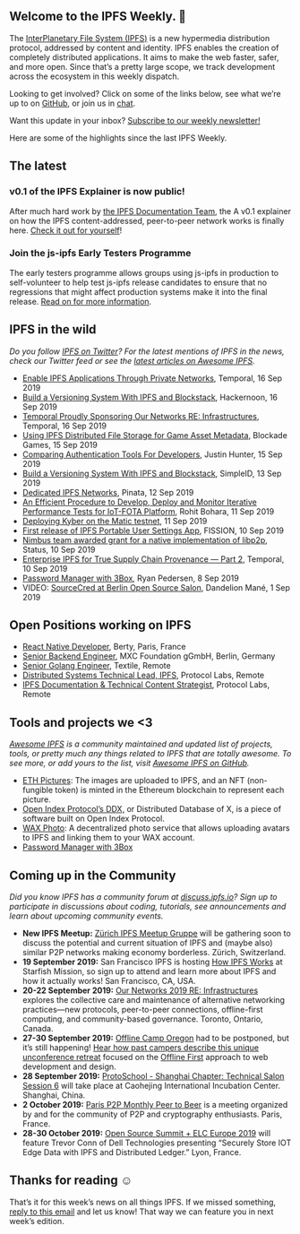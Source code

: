 ## Welcome to the IPFS Weekly. 👋

The [InterPlanetary File System (IPFS)](https://ipfs.io/) is a new hypermedia distribution protocol, addressed by content and identity. IPFS enables the creation of completely distributed applications. It aims to make the web faster, safer, and more open. Since that’s a pretty large scope, we track development across the ecosystem in this weekly dispatch.

Looking to get involved? Click on some of the links below, see what we’re up to on [GitHub](https://github.com/ipfs), or join us in [chat](https://riot.im/app/#/room/#ipfs:matrix.org).
 
Want this update in your inbox? [Subscribe to our weekly newsletter!](http://eepurl.com/gL2Pi5)

Here are some of the highlights since the last IPFS Weekly.


## The latest

### v0.1 of the IPFS Explainer is now public!
After much hard work by [the IPFS Documentation Team](https://twitter.com/meiqimichelle/status/1172352640480530432), the A v0.1 explainer on how the IPFS content-addressed, peer-to-peer network works is finally here. [Check it out for yourself](https://docs.ipfs.io/introduction/how-ipfs-works/)!

### Join the js-ipfs Early Testers Programme
The early testers programme allows groups using js-ipfs in production to self-volunteer to help test js-ipfs release candidates to ensure that no regressions that might affect production systems make it into the final release. [Read on for more information](https://github.com/ipfs/js-ipfs/blob/master/doc/EARLY_TESTERS.md).


## IPFS in the wild
*Do you follow [IPFS on Twitter](https://twitter.com/IPFSbot)? For the latest mentions of IPFS in the news, check our Twitter feed or see the [latest articles on Awesome IPFS](https://awesome.ipfs.io/articles/).* 

+ [Enable IPFS Applications Through Private Networks](https://medium.com/temporal-cloud/enable-ipfs-applications-through-private-networks-28f98ea7358f), Temporal, 16 Sep 2019
+ [Build a Versioning System With IPFS and Blockstack](https://hackernoon.com/tutorial-build-a-versioning-system-on-ipfs-77lvx2geh), Hackernoon, 16 Sep 2019
+ [Temporal Proudly Sponsoring Our Networks RE: Infrastructures](https://medium.com/temporal-cloud/temporal-proudly-sponsoring-our-networks-re-infrastructures-a9ba8418224e), Temporal, 16 Sep 2019
+ [Using IPFS Distributed File Storage for Game Asset Metadata](https://medium.com/blockadegames/using-ipfs-distributed-file-storage-for-game-asset-metadata-aac4478e3063), Blockade Games, 15 Sep 2019
+ [Comparing Authentication Tools For Developers](https://dev.to/polluterofminds/comparing-authentication-tools-for-developers-47a2), Justin Hunter, 15 Sep 2019
+ [Build a Versioning System With IPFS and Blockstack](https://medium.com/simpleid-dev-tools/build-a-versioning-system-with-ipfs-and-blockstack-5992e34b1bd2), SimpleID, 13 Sep 2019
+ [Dedicated IPFS Networks](https://medium.com/pinata/dedicated-ipfs-networks-c692d53f938d), Pinata, 12 Sep 2019
+ [An Efficient Procedure to Develop, Deploy and Monitor Iterative Performance Tests for IoT-FOTA Platform](https://www.asvin.io/news/an-efficient-procedure-to-develop-deploy-and-monitor-iterative-performance-tests-for-iot-fota-platform/), Rohit Bohara, 11 Sep 2019
+ [Deploying Kyber on the Matic testnet](https://medium.com/@batatsar/deploying-kyber-on-the-matic-testnet-8d1bc49ffc41), 11 Sep 2019
+ [First release of IPFS Portable User Settings App](https://blog.fission.codes/ipfs-user-settings-app/), FISSION, 10 Sep 2019
+ [Nimbus team awarded grant for a native implementation of libp2p](https://our.status.im/nimbus-team-awarded-grant-for-a-native-implementation-of-libp2p/), Status, 10 Sep 2019
+ [Enterprise IPFS for True Supply Chain Provenance — Part 2](https://medium.com/temporal-cloud/enterprise-ipfs-for-true-supply-chain-provenance-part-2-e18b07f20b80), Temporal, 10 Sep 2019
+ [Password Manager with 3Box](https://medium.com/@ryanpedersen42/password-manager-with-3box-b6d6decf9fd1), Ryan Pedersen, 8 Sep 2019
+ VIDEO: [SourceCred at Berlin Open Source Salon](https://www.youtube.com/watch?v=fK0vjRq-4oI), Dandelion Mané, 1 Sep 2019


## Open Positions working on IPFS

+ [React Native Developer](https://berty.tech/jobs/react-native-developer/), Berty, Paris, France
+ [Senior Backend Engineer](https://www.golangprojects.com/golang-go-job-dcr-Senior-Backend-Engineer-Berlin-MXC-Foundation-gGmbH.html), MXC Foundation gGmbH, Berlin, Germany
+ [Senior Golang Engineer](https://www.golangprojects.com/golang-go-job-def-Senior-Golang-Engineer-Remote-Textile.html), Textile, Remote
+ [Distributed Systems Technical Lead, IPFS](https://jobs.lever.co/protocol/9283f9b0-de64-4e1f-a221-5d02b0202198), Protocol Labs, Remote
+ [IPFS Documentation & Technical Content Strategist](https://jobs.lever.co/protocol/e7db2c84-afd7-44a4-9a27-449c751d8289), Protocol Labs, Remote


## Tools and projects we <3
*[Awesome IPFS](https://awesome.ipfs.io/) is a community maintained and updated list of projects, tools, or pretty much any things related to IPFS that are totally awesome. To see more, or add yours to the list, visit [Awesome IPFS on GitHub](https://github.com/ipfs/awesome-ipfs).* 

+ [ETH Pictures](https://eth.pictures/): The images are uploaded to IPFS, and an NFT (non-fungible token) is minted in the Ethereum blockchain to represent each picture.
+ [Open Index Protocol’s DDX,](https://www.youtube.com/watch?v=AR8O0vnYQxs&feature=youtu.be) or Distributed Database of X, is a piece of software built on Open Index Protocol.
+ [WAX Photo](https://photo.wax.gg/): A decentralized photo service that allows uploading avatars to IPFS and linking them to your WAX account.
+ [Password Manager with 3Box](https://medium.com/@ryanpedersen42/password-manager-with-3box-b6d6decf9fd1)


## Coming up in the Community
*Did you know IPFS has a community forum at [discuss.ipfs.io](https://discuss.ipfs.io/)? Sign up to participate in discussions about coding, tutorials, see announcements and learn about upcoming community events.*


+ **New IPFS Meetup:** [Zürich IPFS Meetup Gruppe](https://www.meetup.com/Zurich-IPFS-Meetup-Gruppe/) will be gathering soon to discuss the potential and current situation of IPFS and (maybe also) similar P2P networks making economy borderless. Zürich, Switzerland.
+ **19 September 2019:** San Francisco IPFS is hosting [How IPFS Works](https://www.meetup.com/San-Francisco-IPFS/events/264171146/) at Starfish Mission, so sign up to attend and learn more about IPFS and how it actually works! San Francisco, CA, USA.
+ **20-22 September 2019:** [Our Networks 2019 RE: Infrastructures](https://ournetworks.ca/) explores the collective care and maintenance of alternative networking practices—new protocols, peer-to-peer connections, offline-first computing, and community-based governance. Toronto, Ontario, Canada.
+ **27-30 September 2019:** [Offline Camp Oregon](http://offlinefirst.org/camp) had to be postponed, but it’s still happening! [Hear how past campers describe this unique unconference retreat](https://youtu.be/FNtpPW_7H1k) focused on the [Offline First](http://offlinefirst.org/) approach to web development and design.
+ **28 September 2019:** [ProtoSchool - Shanghai Chapter: Technical Salon Session 6](https://www.meetup.com/Shanghai-Decentralized-Systems-Meetup-Group/events/264683729/) will take place at Caohejing International Incubation Center. Shanghai, China.
+ **2 October 2019:** [Paris P2P Monthly Peer to Beer](https://p2p.paris/en/event/monthly-2/) is a meeting organized by and for the community of P2P and cryptography enthusiasts. Paris, France.
+ **28-30 October 2019:** [Open Source Summit + ELC Europe 2019](https://osseu19.sched.com/event/TLD8) will feature Trevor Conn of Dell Technologies presenting “Securely Store IOT Edge Data with IPFS and Distributed Ledger.” Lyon, France.


## Thanks for reading ☺️

That’s it for this week’s news on all things IPFS. If we missed something, [reply to this email](mailto:newsletter@ipfs.io) and let us know! That way we can feature you in next week’s edition. 
